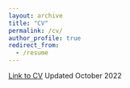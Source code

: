 ```yaml
---
layout: archive
title: "CV"
permalink: /cv/
author_profile: true
redirect_from:
  - /resume
---
```



[Link to CV](https://drive.google.com/file/d/1b2QX-JP7I_B3DHoznL9EVCKFXVB2rm5P/view?usp=share_link)
Updated October 2022
